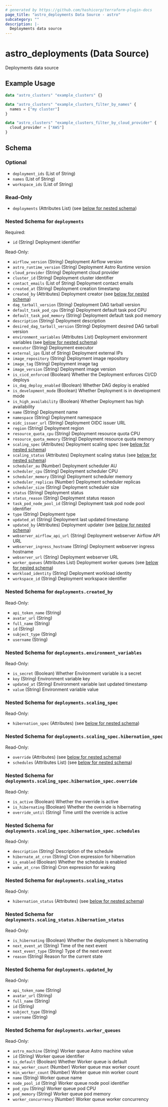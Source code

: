 ```yaml
---
# generated by https://github.com/hashicorp/terraform-plugin-docs
page_title: "astro_deployments Data Source - astro"
subcategory: ""
description: |-
  Deployments data source
---
```


# astro_deployments (Data Source)

Deployments data source

## Example Usage

```terraform
data "astro_clusters" "example_clusters" {}

data "astro_clusters" "example_clusters_filter_by_names" {
  names = ["my cluster"]
}

data "astro_clusters" "example_clusters_filter_by_cloud_provider" {
  cloud_provider = ["AWS"]
}
```

<!-- schema generated by tfplugindocs -->
## Schema

### Optional

- `deployment_ids` (List of String)
- `names` (List of String)
- `workspace_ids` (List of String)

### Read-Only

- `deployments` (Attributes List) (see [below for nested schema](#nestedatt--deployments))

<a id="nestedatt--deployments"></a>
### Nested Schema for `deployments`

Required:

- `id` (String) Deployment identifier

Read-Only:

- `airflow_version` (String) Deployment Airflow version
- `astro_runtime_version` (String) Deployment Astro Runtime version
- `cloud_provider` (String) Deployment cloud provider
- `cluster_id` (String) Deployment cluster identifier
- `contact_emails` (List of String) Deployment contact emails
- `created_at` (String) Deployment creation timestamp
- `created_by` (Attributes) Deployment creator (see [below for nested schema](#nestedatt--deployments--created_by))
- `dag_tarball_version` (String) Deployment DAG tarball version
- `default_task_pod_cpu` (String) Deployment default task pod CPU
- `default_task_pod_memory` (String) Deployment default task pod memory
- `description` (String) Deployment description
- `desired_dag_tarball_version` (String) Deployment desired DAG tarball version
- `environment_variables` (Attributes List) Deployment environment variables (see [below for nested schema](#nestedatt--deployments--environment_variables))
- `executor` (String) Deployment executor
- `external_ips` (List of String) Deployment external IPs
- `image_repository` (String) Deployment image repository
- `image_tag` (String) Deployment image tag
- `image_version` (String) Deployment image version
- `is_cicd_enforced` (Boolean) Whether the Deployment enforces CI/CD deploys
- `is_dag_deploy_enabled` (Boolean) Whether DAG deploy is enabled
- `is_development_mode` (Boolean) Whether Deployment is in development mode
- `is_high_availability` (Boolean) Whether Deployment has high availability
- `name` (String) Deployment name
- `namespace` (String) Deployment namespace
- `oidc_issuer_url` (String) Deployment OIDC issuer URL
- `region` (String) Deployment region
- `resource_quota_cpu` (String) Deployment resource quota CPU
- `resource_quota_memory` (String) Deployment resource quota memory
- `scaling_spec` (Attributes) Deployment scaling spec (see [below for nested schema](#nestedatt--deployments--scaling_spec))
- `scaling_status` (Attributes) Deployment scaling status (see [below for nested schema](#nestedatt--deployments--scaling_status))
- `scheduler_au` (Number) Deployment scheduler AU
- `scheduler_cpu` (String) Deployment scheduler CPU
- `scheduler_memory` (String) Deployment scheduler memory
- `scheduler_replicas` (Number) Deployment scheduler replicas
- `scheduler_size` (String) Deployment scheduler size
- `status` (String) Deployment status
- `status_reason` (String) Deployment status reason
- `task_pod_node_pool_id` (String) Deployment task pod node pool identifier
- `type` (String) Deployment type
- `updated_at` (String) Deployment last updated timestamp
- `updated_by` (Attributes) Deployment updater (see [below for nested schema](#nestedatt--deployments--updated_by))
- `webserver_airflow_api_url` (String) Deployment webserver Airflow API URL
- `webserver_ingress_hostname` (String) Deployment webserver ingress hostname
- `webserver_url` (String) Deployment webserver URL
- `worker_queues` (Attributes List) Deployment worker queues (see [below for nested schema](#nestedatt--deployments--worker_queues))
- `workload_identity` (String) Deployment workload identity
- `workspace_id` (String) Deployment workspace identifier

<a id="nestedatt--deployments--created_by"></a>
### Nested Schema for `deployments.created_by`

Read-Only:

- `api_token_name` (String)
- `avatar_url` (String)
- `full_name` (String)
- `id` (String)
- `subject_type` (String)
- `username` (String)


<a id="nestedatt--deployments--environment_variables"></a>
### Nested Schema for `deployments.environment_variables`

Read-Only:

- `is_secret` (Boolean) Whether Environment variable is a secret
- `key` (String) Environment variable key
- `updated_at` (String) Environment variable last updated timestamp
- `value` (String) Environment variable value


<a id="nestedatt--deployments--scaling_spec"></a>
### Nested Schema for `deployments.scaling_spec`

Read-Only:

- `hibernation_spec` (Attributes) (see [below for nested schema](#nestedatt--deployments--scaling_spec--hibernation_spec))

<a id="nestedatt--deployments--scaling_spec--hibernation_spec"></a>
### Nested Schema for `deployments.scaling_spec.hibernation_spec`

Read-Only:

- `override` (Attributes) (see [below for nested schema](#nestedatt--deployments--scaling_spec--hibernation_spec--override))
- `schedules` (Attributes List) (see [below for nested schema](#nestedatt--deployments--scaling_spec--hibernation_spec--schedules))

<a id="nestedatt--deployments--scaling_spec--hibernation_spec--override"></a>
### Nested Schema for `deployments.scaling_spec.hibernation_spec.override`

Read-Only:

- `is_active` (Boolean) Whether the override is active
- `is_hibernating` (Boolean) Whether the override is hibernating
- `override_until` (String) Time until the override is active


<a id="nestedatt--deployments--scaling_spec--hibernation_spec--schedules"></a>
### Nested Schema for `deployments.scaling_spec.hibernation_spec.schedules`

Read-Only:

- `description` (String) Description of the schedule
- `hibernate_at_cron` (String) Cron expression for hibernation
- `is_enabled` (Boolean) Whether the schedule is enabled
- `wake_at_cron` (String) Cron expression for waking




<a id="nestedatt--deployments--scaling_status"></a>
### Nested Schema for `deployments.scaling_status`

Read-Only:

- `hibernation_status` (Attributes) (see [below for nested schema](#nestedatt--deployments--scaling_status--hibernation_status))

<a id="nestedatt--deployments--scaling_status--hibernation_status"></a>
### Nested Schema for `deployments.scaling_status.hibernation_status`

Read-Only:

- `is_hibernating` (Boolean) Whether the deployment is hibernating
- `next_event_at` (String) Time of the next event
- `next_event_type` (String) Type of the next event
- `reason` (String) Reason for the current state



<a id="nestedatt--deployments--updated_by"></a>
### Nested Schema for `deployments.updated_by`

Read-Only:

- `api_token_name` (String)
- `avatar_url` (String)
- `full_name` (String)
- `id` (String)
- `subject_type` (String)
- `username` (String)


<a id="nestedatt--deployments--worker_queues"></a>
### Nested Schema for `deployments.worker_queues`

Read-Only:

- `astro_machine` (String) Worker queue Astro machine value
- `id` (String) Worker queue identifier
- `is_default` (Boolean) Whether Worker queue is default
- `max_worker_count` (Number) Worker queue max worker count
- `min_worker_count` (Number) Worker queue min worker count
- `name` (String) Worker queue name
- `node_pool_id` (String) Worker queue node pool identifier
- `pod_cpu` (String) Worker queue pod CPU
- `pod_memory` (String) Worker queue pod memory
- `worker_concurrency` (Number) Worker queue worker concurrency
